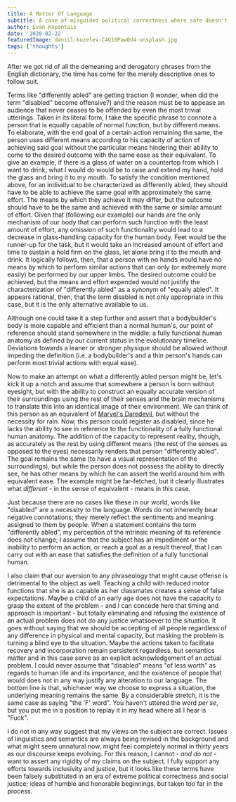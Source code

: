 ```yaml
---
title: A Matter Of Language
subtitle: A case of misguided political correctness where safe doesn't always mean just.
author: Evan Kapantais
date: '2020-02-22'
featuredImage: daniil-kuzelev-C4G18Paw0d4-unsplash.jpg
tags: ['thoughts']
---
```


After we got rid of all the demeaning and derogatory phrases from the English dictionary, the time has come for the merely descriptive ones to follow suit.

Terms like "differently abled" are getting traction (I wonder, when did the term "disabled" become offensive?) and the reason must be to appease an audience that never ceases to be offended by even the most trivial utterings. Taken in its literal form, I take the specific phrase to connote a person that is equally capable of normal function, but by different means. To elaborate, with the end goal of a certain action remaining the same, the person uses different means according to his capacity of action of achieving said goal without the particular means hindering their ability to come to the desired outcome with the same ease as their equivalent. To give an example, if there is a glass of water on a countertop from which I want to drink, what I would do would be to raise and extend my hand, hold the glass and bring it to my mouth. To satisfy the condition mentioned above, for an individual to be characterized as differently abled, they should have to be able to achieve the same goal with approximately the same effort. The means by which they achieve it may differ, but the outcome should have to be the same and achieved with the same or similar amount of effort. Given that (following our example) our hands are the only mechanism of our body that can perform such function with the least amount of effort, any omission of such functionality would lead to a decrease in glass-handling capacity for the human body. Feet would be the runner-up for the task, but it would take an increased amount of effort and time to sustain a hold firm on the glass, let alone bring it to the mouth and drink. It logically follows, then, that a person with no hands would have no means by which to perform similar actions that can only (or extremely more easily) be performed by our upper limbs. The desired outcome could be achieved, but the means and effort expended would not justify the characterization of "differently abled" as a synonym of "equally abled". It appears rational, then, that the term disabled is not only appropriate in this case, but it is the only alternative available to us.

Although one could take it a step further and assert that a bodybuilder's body is more capable and efficient than a normal human's, our point of reference should stand somewhere in the middle: a fully functional human anatomy as defined by our current status in the evolutionary timeline. Deviations towards a leaner or stronger physique should be allowed without impeding the definition (i.e. a bodybuilder's and a thin person's hands can perform most trivial actions with equal ease).

Now to make an attempt on what a differently abled person might be, let's kick it up a notch and assume that somewhere a person is born without eyesight, but with the ability to construct an equally accurate version of their surroundings using the rest of their senses and the brain mechanisms to translate this into an identical image of their environment. We can think of this person as an equivalent of [Marvel's Daredevil](<https://en.wikipedia.org/wiki/Daredevil_(Marvel_Comics_character)#Powers_and_abilities>), but without the necessity for rain. Now, this person could register as disabled, since he lacks the ability to see in reference to the functionality of a fully functional human anatomy. The addition of the capacity to represent reality, though, as accurately as the rest by using different means (the rest of the senses as opposed to the eyes) necessarily renders that person "differently abled". The goal remains the same (to have a visual representation of the surroundings), but while the person does not possess the ability to directly see, he has other means by which he can assert the world around him with equivalent ease. The example might be far-fetched, but it clearly illustrates what _different_ - in the sense of equivalent - means in this case.

Just because there are no cases like these in our world, words like "disabled" are a necessity to the language. Words do not inherently bear negative connotations; they merely reflect the sentiments and meaning assigned to them by people. When a statement contains the term "differently abled", my perception of the intrinsic meaning of its reference does not change; I assume that the subject has an impediment or the inability to perform an action, or reach a goal as a result thereof, that I can carry out with an ease that satisfies the definition of a fully functional human.

I also claim that our aversion to any phraseology that might cause offense is detrimental to the object as well. Teaching a child with reduced motor functions that she is as capable as her classmates creates a sense of false expectations. Maybe a child of an early age does not have the capacity to grasp the extent of the problem - and I can concede here that timing and approach is important - but totally eliminating and refusing the existence of an actual problem does not do any justice whatsoever to the situation. It goes without saying that we should be accepting of all people regardless of any difference in physical and mental capacity, but masking the problem is turning a blind eye to the situation. Maybe the actions taken to facilitate recovery and incorporation remain persistent regardless, but semantics matter and in this case serve as an explicit acknowledgement of an actual problem. I could never assume that "disabled" means "of less worth" as regards to human life and its importance, and the existence of people that would does not in any way justify any alteration to our language. The bottom line is that, whichever way we choose to express a situation, the underlying meaning remains the same. By a considerable stretch, it is the same case as saying "the 'F' word". You haven't uttered the word _per se_, but you put me in a position to replay it in my head where all I hear is "Fuck".

I do not in any way suggest that my views on the subject are correct. Issues of linguistics and semantics are always being revised in the background and what might seem unnatural now, might feel completely normal in thirty years as our discourse keeps evolving. For this reason, I cannot - _and do not_ - want to assert any rigidity of my claims on the subject. I fully support any efforts towards inclusivity and justice, but it looks like these terms have been falsely substituted in an era of extreme political correctness and social justice; ideas of humble and honorable beginnings, but taken too far in the process.
